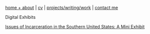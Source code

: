 [home + about](https://bethanycayeradcliff.github.io/bethany/)  |     [cv](https://bethanycayeradcliff.github.io/bethany/cv.html)    |    [projects/writing/work](https://bethanycayeradcliff.github.io/bethany/projects.html)   |    [contact me](https://bethanycayeradcliff.github.io/bethany/contact.html)

Digital Exhibits

[Issues of Incarceration in the Southern United States: A Mini Exhibit](incarceration-exhibit.md)

